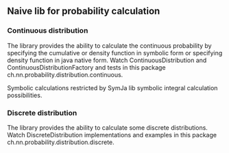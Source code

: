 ## Naive lib for probability calculation
### Continuous distribution
The library provides the ability to calculate the сontinuous probability by specifying 
the cumulative or density function in symbolic form or specifying density function in java native form.
Watch ContinuousDistribution and ContinuousDistributionFactory and tests in this package
ch.nn.probability.distribution.continuous.

Symbolic calculations restricted by SymJa lib symbolic integral calculation possibilities.

### Discrete distribution
The library provides the ability to calculate some discrete distributions. Watch DiscreteDistribution implementations and examples in this package ch.nn.probability.distribution.discrete.

